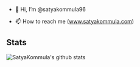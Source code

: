 - 👋 Hi, I’m @satyakommula96

- 📫 How to reach me (www.satyakommula.com)

## Stats


![SatyaKommula's github stats](https://github-readme-stats.vercel.app/api?username=satyakommula96&show_icons=true&theme=dracula)
